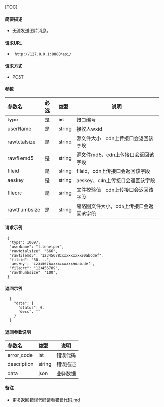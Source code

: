 [TOC]

#### 简要描述

- 无源发送图片消息。

#### 请求URL

- ` http://127.0.0.1:8888/api/`

#### 请求方式

- POST

#### 参数

| 参数名          | 必选 | 类型     | 说明                    |   
|:-------------|:---|:-------|-----------------------|   
| type         | 是  | int    | 接口编号                  |   
| userName     | 是  | string | 接收人wxid               |   
| rawtotalsize | 是  | string | 源文件大小，cdn上传接口会返回该字段   |   
| rawfilemd5   | 是  | string | 源文件md5，cdn上传接口会返回该字段  |   
| fileid       | 是  | string | fileid，cdn上传接口会返回该字段  |   
| aeskey       | 是  | string | aeskey，cdn上传接口会返回该字段  |   
| filecrc      | 是  | string | 文件校验值，cdn上传接口会返回该字段   |   
| rawthumbsize | 是  | string | 缩略图文件大小，cdn上传接口会返回该字段 |   

#### 请求示例

```
 {
  "type": 10097,
  "userName": "filehelper",
  "rawtotalsize": "666",
  "rawfilemd5": "12345678xxxxxxxxxx90abcdef",
  "fileid": "30....",
  "aeskey": "12345678xxxxxxxxxx90abcdef",
  "filecrc": "123456789",
  "rawthumbsize": "100",
 }

```

#### 返回示例

``` 
  {
    "data": {
      "status": 0,
      "desc": "",
    }
  }
```

#### 返回参数说明

| 参数名         | 类型     | 说明   |   
|:------------|:-------|------|   
| error_code  | int    | 错误代码 |   
| description | string | 错误描述 |   
| data        | json   | 业务数据 |   

#### 备注

- 更多返回错误代码请看[错误代码.md](../错误代码.md)







